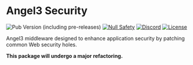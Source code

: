 # Angel3 Security

![Pub Version (including pre-releases)](https://img.shields.io/pub/v/angel3_security?include_prereleases)
[![Null Safety](https://img.shields.io/badge/null-safety-brightgreen)](https://dart.dev/null-safety)
[![Discord](https://img.shields.io/discord/1060322353214660698)](https://discord.gg/3X6bxTUdCM)
[![License](https://img.shields.io/github/license/dart-backend/angel)](https://github.com/dart-backend/angel/tree/master/packages/security/LICENSE)

Angel3 middleware designed to enhance application security by patching common Web security holes.

**This package will undergo a major refactoring.**
